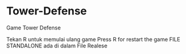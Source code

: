 # Tower-Defense
 Game Tower Defense
 
 Tekan R untuk memulai ulang game
 Press R for restart the game
 FILE STANDALONE ada di dalam File Realese
